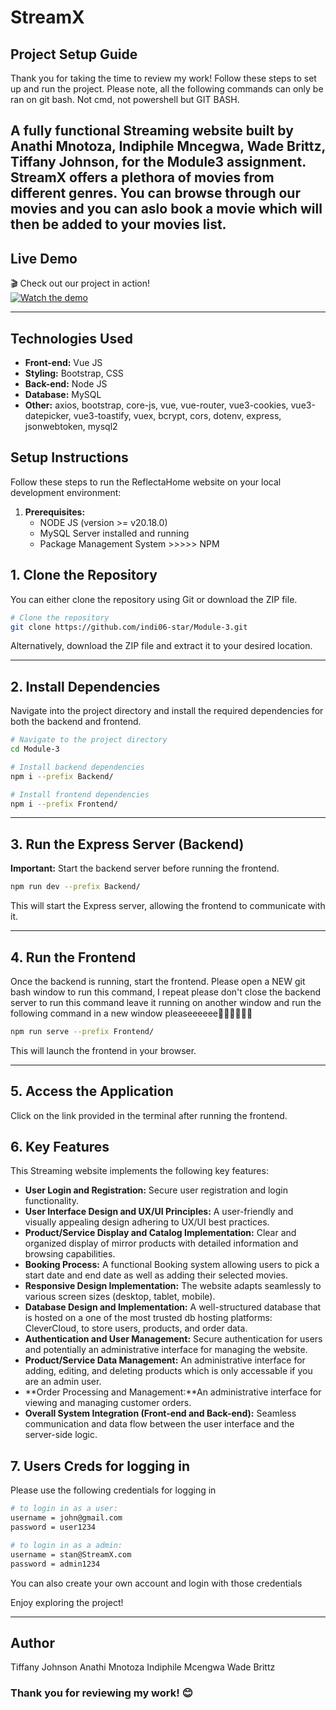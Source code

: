 # StreamX

## Project Setup Guide
Thank you for taking the time to review my work! Follow these steps to set up and run the project.
Please note, all the following commands can only be ran on git bash. Not cmd, not powershell but GIT BASH.

A fully functional Streaming website built by Anathi Mnotoza, Indiphile Mncegwa, Wade Brittz, Tiffany Johnson, for the Module3 assignment. StreamX offers a plethora of movies from different genres. You can browse through our movies and you can aslo book a movie which will then be added to your movies list.
---


## Live Demo  
🎬 Check out our project in action!  
[![Watch the demo](https://img.youtube.com/vi/bUXiihQuqAU/0.jpg)](https://www.youtube.com/watch?v=bUXiihQuqAU)

---

## Technologies Used
- **Front-end:** Vue JS  
- **Styling:** Bootstrap, CSS
- **Back-end:** Node JS
- **Database:** MySQL
- **Other:** axios, bootstrap, core-js, vue, vue-router, vue3-cookies, vue3-datepicker, vue3-toastify, vuex, bcrypt, cors, dotenv, express, jsonwebtoken, mysql2

## Setup Instructions
Follow these steps to run the ReflectaHome website on your local development environment:

1.  **Prerequisites:**
    * NODE JS (version >= v20.18.0)
    * MySQL Server installed and running
    * Package Management System >>>>> NPM

## 1. Clone the Repository
You can either clone the repository using Git or download the ZIP file.

```sh
# Clone the repository
git clone https://github.com/indi06-star/Module-3.git 
```

Alternatively, download the ZIP file and extract it to your desired location.

---

## 2. Install Dependencies
Navigate into the project directory and install the required dependencies for both the backend and frontend.

```sh
# Navigate to the project directory
cd Module-3

# Install backend dependencies
npm i --prefix Backend/

# Install frontend dependencies
npm i --prefix Frontend/
```

---

## 3. Run the Express Server (Backend)
**Important:** Start the backend server before running the frontend.

```sh
npm run dev --prefix Backend/
```

This will start the Express server, allowing the frontend to communicate with it.

---

## 4. Run the Frontend
Once the backend is running, start the frontend.
Please open a NEW git bash window to run this command, I repeat please don't close the backend server to run this command leave it running on another window and run the following command 
in a new window pleaseeeeee🚨🚨🚨🚨🚨🚨

```sh
npm run serve --prefix Frontend/
```

This will launch the frontend in your browser.

---

## 5. Access the Application
Click on the link provided in the terminal after running the frontend.

## 6. Key Features
This Streaming website implements the following key features:

* **User Login and Registration:** Secure user registration and login functionality.
* **User Interface Design and UX/UI Principles:** A user-friendly and visually appealing design adhering to UX/UI best practices.
* **Product/Service Display and Catalog Implementation:** Clear and organized display of mirror products with detailed information and browsing capabilities.
* **Booking Process:** A functional Booking system allowing users to pick a start date and end date as well as adding their selected movies.
* **Responsive Design Implementation:** The website adapts seamlessly to various screen sizes (desktop, tablet, mobile).
* **Database Design and Implementation:** A well-structured database that is hosted on a one of the most trusted db hosting platforms: CleverCloud, to store users, products, and order data.
* **Authentication and User Management:** Secure authentication for users and potentially an administrative interface for managing the website.
* **Product/Service Data Management:** An administrative interface for adding, editing, and deleting products which is only accessable if you are an admin user.
* **Order Processing and Management:**An administrative interface for viewing and managing customer orders.
* **Overall System Integration (Front-end and Back-end):** Seamless communication and data flow between the user interface and the server-side logic.

## 7. Users Creds for logging in
Please use the following credentials for logging in
```sh
# to login in as a user:
username = john@gmail.com
password = user1234

# to login in as a admin:
username = stan@StreamX.com
password = admin1234
```
You can also create your own account and login with those credentials 

Enjoy exploring the project!

---

## Author
Tiffany Johnson
Anathi Mnotoza
Indiphile Mcengwa
Wade Brittz

### Thank you for reviewing my work! 😊
